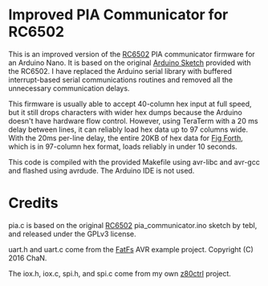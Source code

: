 # Improved PIA Communicator for RC6502

This is an improved version of the [RC6502](https://github.com/tebl/RC6502-Apple-1-Replica) PIA communicator firmware for an Arduino Nano. It is based on the original [Arduino Sketch](https://github.com/tebl/RC6502-Apple-1-Replica/blob/master/RC6502%20Serial%20IO/pia_communicator/pia_communicator.ino) provided with the RC6502. I have replaced the Arduino serial library with buffered interrupt-based serial communications routines and removed all the unnecessary communication delays.  

This firmware is usually able to accept 40-column hex input at full speed, but it still drops characters with wider hex dumps because the Arduino doesn't have hardware flow control.  However, using TeraTerm with a 20 ms delay between lines, it can reliably load hex data up to 97 columns wide. With the 20ms per-line delay, the entire 20KB of hex data for [Fig Forth](http://www.callapple.org/soft/ap1/system/fig110.txt), which is in 97-column hex format, loads reliably in under 10 seconds.

This code is compiled with the provided Makefile using avr-libc and avr-gcc and flashed using avrdude. The Arduino IDE is not used.

# Credits

pia.c is based on the original [RC6502](https://github.com/tebl/RC6502-Apple-1-Replica) pia_communicator.ino sketch by tebl, and released under the GPLv3 license.

uart.h and uart.c come from the [FatFs](http://elm-chan.org/fsw/ff/00index_e.html) AVR example project. Copyright (C) 2016 ChaN.

The iox.h, iox.c, spi.h, and spi.c come from my own [z80ctrl](https://github.com/jblang/z80ctrl) project.
